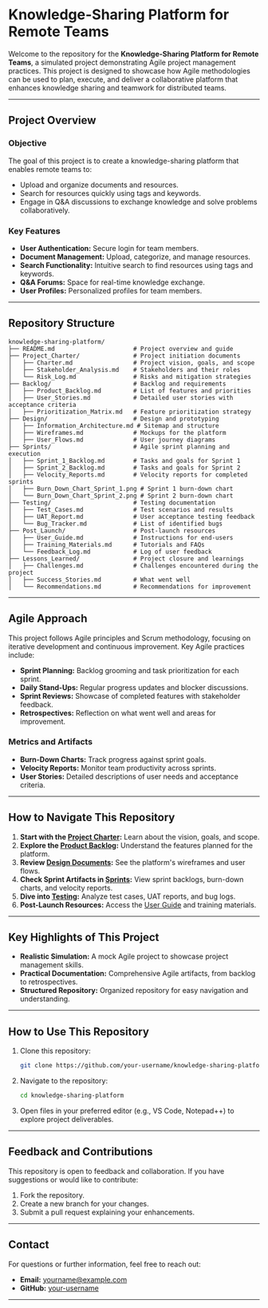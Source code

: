 # **Knowledge-Sharing Platform for Remote Teams**

Welcome to the repository for the **Knowledge-Sharing Platform for Remote Teams**, a simulated project demonstrating Agile project management practices. This project is designed to showcase how Agile methodologies can be used to plan, execute, and deliver a collaborative platform that enhances knowledge sharing and teamwork for distributed teams.

---

## **Project Overview**

### **Objective**
The goal of this project is to create a knowledge-sharing platform that enables remote teams to:
- Upload and organize documents and resources.
- Search for resources quickly using tags and keywords.
- Engage in Q&A discussions to exchange knowledge and solve problems collaboratively.

### **Key Features**
- **User Authentication:** Secure login for team members.
- **Document Management:** Upload, categorize, and manage resources.
- **Search Functionality:** Intuitive search to find resources using tags and keywords.
- **Q&A Forums:** Space for real-time knowledge exchange.
- **User Profiles:** Personalized profiles for team members.

---

## **Repository Structure**

```plaintext
knowledge-sharing-platform/
├── README.md                      # Project overview and guide
├── Project_Charter/               # Project initiation documents
│   ├── Charter.md                 # Project vision, goals, and scope
│   ├── Stakeholder_Analysis.md    # Stakeholders and their roles
│   └── Risk_Log.md                # Risks and mitigation strategies
├── Backlog/                       # Backlog and requirements
│   ├── Product_Backlog.md         # List of features and priorities
│   ├── User_Stories.md            # Detailed user stories with acceptance criteria
│   ├── Prioritization_Matrix.md   # Feature prioritization strategy
├── Design/                        # Design and prototyping
│   ├── Information_Architecture.md # Sitemap and structure
│   ├── Wireframes.md              # Mockups for the platform
│   ├── User_Flows.md              # User journey diagrams
├── Sprints/                       # Agile sprint planning and execution
│   ├── Sprint_1_Backlog.md        # Tasks and goals for Sprint 1
│   ├── Sprint_2_Backlog.md        # Tasks and goals for Sprint 2
│   ├── Velocity_Reports.md        # Velocity reports for completed sprints
│   ├── Burn_Down_Chart_Sprint_1.png # Sprint 1 burn-down chart
│   └── Burn_Down_Chart_Sprint_2.png # Sprint 2 burn-down chart
├── Testing/                       # Testing documentation
│   ├── Test_Cases.md              # Test scenarios and results
│   ├── UAT_Report.md              # User acceptance testing feedback
│   └── Bug_Tracker.md             # List of identified bugs
├── Post_Launch/                   # Post-launch resources
│   ├── User_Guide.md              # Instructions for end-users
│   ├── Training_Materials.md      # Tutorials and FAQs
│   └── Feedback_Log.md            # Log of user feedback
├── Lessons_Learned/               # Project closure and learnings
│   ├── Challenges.md              # Challenges encountered during the project
│   ├── Success_Stories.md         # What went well
│   └── Recommendations.md         # Recommendations for improvement
```

---

## **Agile Approach**

This project follows Agile principles and Scrum methodology, focusing on iterative development and continuous improvement. Key Agile practices include:
- **Sprint Planning:** Backlog grooming and task prioritization for each sprint.
- **Daily Stand-Ups:** Regular progress updates and blocker discussions.
- **Sprint Reviews:** Showcase of completed features with stakeholder feedback.
- **Retrospectives:** Reflection on what went well and areas for improvement.

### **Metrics and Artifacts**
- **Burn-Down Charts:** Track progress against sprint goals.
- **Velocity Reports:** Monitor team productivity across sprints.
- **User Stories:** Detailed descriptions of user needs and acceptance criteria.

---

## **How to Navigate This Repository**

1. **Start with the [Project Charter](./Project_Charter/Charter.md):** Learn about the vision, goals, and scope.
2. **Explore the [Product Backlog](./Backlog/Product_Backlog.md):** Understand the features planned for the platform.
3. **Review [Design Documents](./Design):** See the platform's wireframes and user flows.
4. **Check Sprint Artifacts in [Sprints](./Sprints):** View sprint backlogs, burn-down charts, and velocity reports.
5. **Dive into [Testing](./Testing):** Analyze test cases, UAT reports, and bug logs.
6. **Post-Launch Resources:** Access the [User Guide](./Post_Launch/User_Guide.md) and training materials.

---

## **Key Highlights of This Project**

- **Realistic Simulation:** A mock Agile project to showcase project management skills.
- **Practical Documentation:** Comprehensive Agile artifacts, from backlog to retrospectives.
- **Structured Repository:** Organized repository for easy navigation and understanding.

---

## **How to Use This Repository**

1. Clone this repository:
   ```bash
   git clone https://github.com/your-username/knowledge-sharing-platform.git
   ```
2. Navigate to the repository:
   ```bash
   cd knowledge-sharing-platform
   ```
3. Open files in your preferred editor (e.g., VS Code, Notepad++) to explore project deliverables.

---

## **Feedback and Contributions**

This repository is open to feedback and collaboration. If you have suggestions or would like to contribute:
1. Fork the repository.
2. Create a new branch for your changes.
3. Submit a pull request explaining your enhancements.

---

## **Contact**

For questions or further information, feel free to reach out:
- **Email:** yourname@example.com
- **GitHub:** [your-username](https://github.com/your-username)

---
